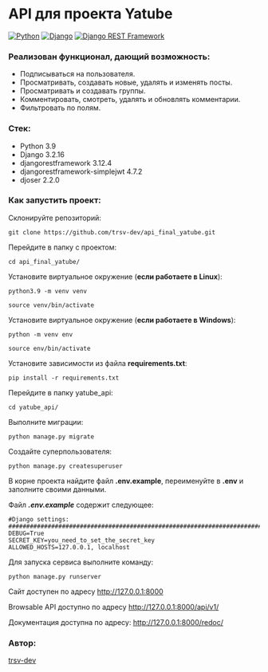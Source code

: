 # API для проекта Yatube
[![Python](https://img.shields.io/badge/-Python-464646?style=flat-square&logo=Python)](https://www.python.org/)
[![Django](https://img.shields.io/badge/-Django-464646?style=flat-square&logo=Django)](https://www.djangoproject.com/)
[![Django REST Framework](https://img.shields.io/badge/-Django%20REST%20Framework-464646?style=flat-square&logo=Django%20REST%20Framework)](https://www.django-rest-framework.org/)

### Реализован функционал, дающий возможность:
* Подписываться на пользователя.
* Просматривать, создавать новые, удалять и изменять посты.
* Просматривать и создавать группы.
* Комментировать, смотреть, удалять и обновлять комментарии.
* Фильтровать по полям.

### Стек:
* Python 3.9
* Django 3.2.16
* djangorestframework  3.12.4
* djangorestframework-simplejwt  4.7.2
* djoser 2.2.0

### Как запустить проект:

Склонируйте репозиторий:

```
git clone https://github.com/trsv-dev/api_final_yatube.git
```
Перейдите в папку с проектом:
```
cd api_final_yatube/
```
Установите виртуальное окружение (**если работаете в Linux**):
```
python3.9 -m venv venv
```
```
source venv/bin/activate
```
Установите виртуальное окружение (**если работаете в  Windows**):
```
python -m venv env
```
```
source env/bin/activate
```
Установите зависимости из файла **requirements.txt**:
```
pip install -r requirements.txt
```
Перейдите в папку yatube_api:
```
cd yatube_api/
```
Выполните миграции:
```
python manage.py migrate
```
Создайте суперпользователя:
```
python manage.py createsuperuser
```
В корне проекта найдите файл **.env.example**, переименуйте в **.env** и заполните своими данными.

Файл **_.env.example_** содержит следующее:
```
#Django settings:
###############################################################################
DEBUG=True
SECRET_KEY=you_need_to_set_the_secret_key
ALLOWED_HOSTS=127.0.0.1, localhost
```
Для запуска сервиса выполните команду:
```
python manage.py runserver
```
Сайт доступен по адресу http://127.0.0.1:8000

Browsable API доступно по адресу http://127.0.0.1:8000/api/v1/

Документация доступна по адресу: http://127.0.0.1:8000/redoc/


### Автор:
[trsv-dev](https://github.com/trsv-dev)